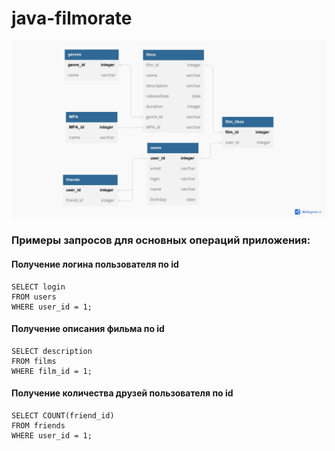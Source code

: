 # java-filmorate

![Image alt](https://github.com/EvgenyaOgoreltseva/java-filmorate/blob/main/diagram.jpg)

### Примеры запросов для основных операций приложения:

#### Получение логина пользователя по id

```
SELECT login
FROM users
WHERE user_id = 1;
```

#### Получение описания фильма по id

```
SELECT description
FROM films
WHERE film_id = 1;
```

#### Получение количества друзей пользователя по id

```
SELECT COUNT(friend_id)
FROM friends
WHERE user_id = 1;
```
